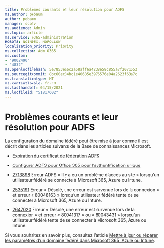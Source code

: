 ```yaml
---
title: Problèmes courants et leur résolution pour ADFS
ms.author: pebaum
author: pebaum
manager: scotv
ms.audience: Admin
ms.topic: article
ms.service: o365-administration
ROBOTS: NOINDEX, NOFOLLOW
localization_priority: Priority
ms.collection: Adm_O365
ms.custom:
- "9002490"
- "4832"
ms.openlocfilehash: 5e7853ea6c2a58aff6a4238e58c855a7f2071553
ms.sourcegitcommit: 8bc60ec34bc1e40685e3976576e04a2623f63a7c
ms.translationtype: HT
ms.contentlocale: fr-FR
ms.lasthandoff: 04/15/2021
ms.locfileid: "51817602"
---
```

# <a name="common-issues-and-resolutions-for-adfs"></a>Problèmes courants et leur résolution pour ADFS

La configuration du domaine fédéré peut être mise à jour comme il est décrit dans les articles suivants de la Base de connaissances Microsoft.

- [Expiration du certificat de fédération ADFS](adfs-federation-certificate-expiring.md)

- [Configurer ADFS pour Office 365 pour l’authentification unique](https://docs.microsoft.com/office365/troubleshoot/active-directory/set-up-adfs-for-single-sign-on)

- [2713898](https://support.microsoft.com/help/2713898) Erreur ADFS « Il y a eu un problème d’accès au site » lorsqu’un utilisateur fédéré se connecte à Microsoft 365, Azure ou Intune.

- [2535191](https://support.microsoft.com/help/2535191) Erreur « Désolé, une erreur est survenue lors de la connexion » et erreur « 80048163 » lorsqu’un utilisateur fédéré tente de se connecter à Microsoft 365, Azure ou Intune.

- [2647020](https://support.microsoft.com/help/2647020) Erreur « Désolé, une erreur est survenue lors de la connexion » et erreur « 80041317 » ou « 80043431 » lorsqu’un utilisateur fédéré tente de se connecter à Microsoft 365, Azure ou Intune.

Si vous souhaitez en savoir plus, consultez l’article [Mettre à jour ou réparer les paramètres d’un domaine fédéré dans Microsoft 365, Azure ou Intune](https://docs.microsoft.com/office365/troubleshoot/active-directory/update-federated-domain-office-365).
